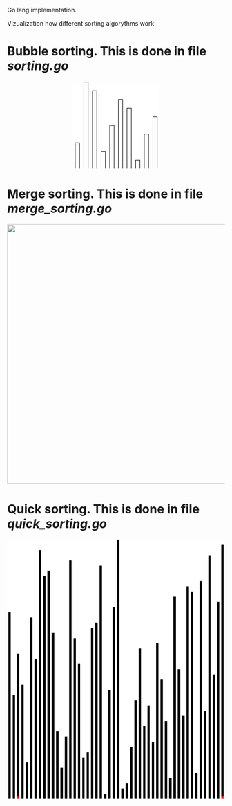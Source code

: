 Go lang implementation.




Vizualization how different sorting algorythms work.

# Bubble sorting. This is done in file _*sorting.go*_
<p align="center">
  <img src="https://github.com/klimenkoOleg/go-lang-sorting-visualization/blob/main/img/out.gif?raw=true)" />
</p>



# Merge sorting. This is done in file _*merge_sorting.go*_
<p align="center">
  <img width="600" height="600" src="https://github.com/klimenkoOleg/go-lang-sorting-visualization/blob/main/img/merge_sorting_out.gif?raw=true)" />
</p>


# Quick sorting. This is done in file _*quick_sorting.go*_
<p align="center">
  <img width="600" height="600" src="https://github.com/klimenkoOleg/go-lang-sorting-visualization/blob/main/img/quick_sorting_out.gif?raw=true)" />
</p>

